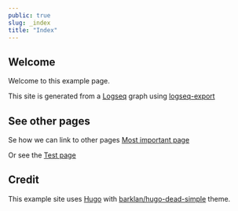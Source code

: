 ```yaml
---
public: true
slug: _index
title: "Index"
---
```


## Welcome

Welcome to this example page.

This site is generated from a [Logseq](https://logseq.com/) graph using [logseq-export](https://github.com/viktomas/logseq-export)

## See other pages

Se how we can link to other pages [Most important page](/graph/most-important-page)

Or see the [Test page](/graph/test-page)

## Credit

This example site uses [Hugo](https://gohugo.io/) with [barklan/hugo-dead-simple](https://github.com/barklan/hugo-dead-simple) theme.
